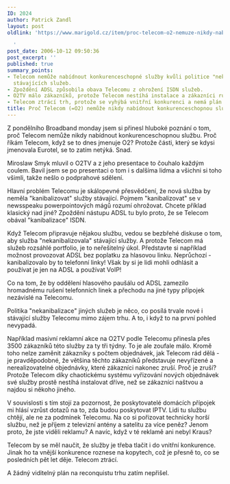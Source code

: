 ```yaml
---
ID: 2024
author: Patrick Zandl
layout: post
oldlink: 'https://www.marigold.cz/item/proc-telecom-o2-nemuze-nikdy-nabidnout-konkurenceschopnou-sluzbu

  '
post_date: 2006-10-12 09:50:36
post_excerpt: ''
published: true
summary_points:
- Telecom nemůže nabídnout konkurenceschopné služby kvůli politice "nekanibalizace"
  stávajících služeb.
- Zpoždění ADSL způsobila obava Telecomu z ohrožení ISDN služeb.
- O2TV málo zákazníků, protože Telecom nestíhá instalace a zákazníci ruší objednávky.
- Telecom ztrácí trh, protože se vyhýbá vnitřní konkurenci a nemá plán.
title: Proč Telecom (=O2) nemůže nikdy nabídnout konkurenceschopnou službu
---
```


<p>Z pondělního Broadband monday jsem si přinesl hluboké poznání o tom, proč Telecom nemůže nikdy nabídnout konkurenceschopnou službu. Proč říkám Telecom, když se to dnes jmenuje O2? Protože části, který se kdysi jmenovala Eurotel,  se to zatím netýká. Snad. </p>

<p>Miroslaw Smyk mluvil o O2TV a z jeho presentace to čouhalo každým coulem. Bavil jsem se po presentaci o tom i s dalšíma lidma a všichni si toho všimli, takže nešlo o podprahové sdělení. </p>

<p>Hlavní problém Telecomu je skálopevné přesvědčení, že nová služba by neměla "kanibalizovat" služby stávající. Pojmem "kanibalizovat" se v newsspeaku powerpointových mágů rozumí ohrožovat. Chcete příklad klasický nad jiné? Zpoždění nástupu ADSL tu bylo proto, že se Telecom obával "kanibalizace" ISDN. </p>

<p>Když Telecom připravuje nějakou službu, vedou se bezbřehé diskuse o tom, aby služba "nekanibalizovala" stávající služby. A protože Telecom má služeb rozsáhlé portfolio, je to neřešitelný úkol. Představte si například možnost provozovat ADSL bez poplatku za hlasovou linku. Neprůchozí - kanibalizovalo by to telefonní linky! Však by si je lidi mohli odhlásit a používat je jen na ADSL a používat VoIP!</p>

<p>Co na tom, že by oddělení hlasového paušálu od ADSL zamezilo hromadnému rušení telefonních linek a přechodu na jiné typy přípojek nezávislé na Telecomu. </p>

<p>Politika "nekanibalizace" jiných služeb je něco, co posílá trvale nové i stávající služby Telecomu mimo zájem trhu. A to, i když to na první pohled nevypadá. </p>

<p>Například masivní reklamní akce na O2TV podle Telecomu přinesla přes 3500 zákazníků této služby za ty tři týdny. To je ale zoufale málo. Kromě toho nelze zaměnit zákazníky s počtem objednávek, jak Telecom rád dělá - je pravděpodobné, že většina těchto zákazníků představuje nevyřízené a nerealizovatelné objednávky, které zákazníci nakonec zruší. Proč je zruší? Protože Telecom díky chaotickému systému vyřizování nových objednávek své služby prostě  nestíhá instalovat dříve, než se zákazníci naštvou a najdou si někoho jiného. </p>

<p>V souvislosti s  tím stojí za pozornost, že poskytovatelé domácích přípojek mi hlásí vzrůst dotazů na to, zda budou poskytovat IPTV. Lidi tu službu chtějí, ale ne za podmínek Telecomu. Na co si pořizovat technicky horší službu, než je příjem z televizní antény a satelitu za více peněz? Jenom proto, že jste viděli reklamu? A navíc, když v té reklamě ani nebyl Kraus?</p>

<p>Telecom by se měl naučit, že služby je třeba tlačit i do vnitřní konkurence. Jinak ho ta vnější konkurence roznese na kopytech, což je přesně to, co se posledních pět let děje. Telecom ztrácí. </p>

<p>A žádný viditelný plán na reconquistu trhu zatím nepřišel.
</p>
